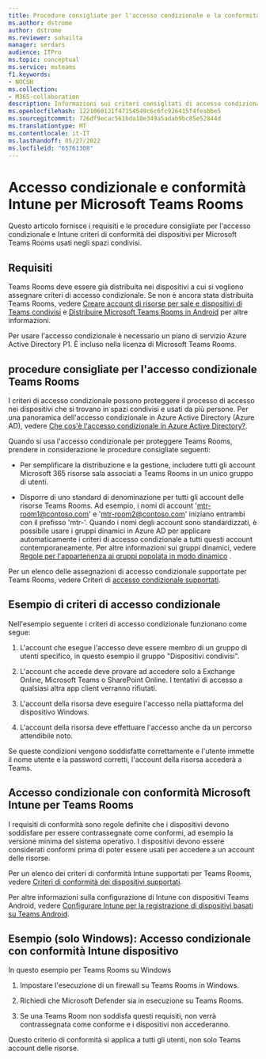 ```yaml
---
title: Procedure consigliate per l'accesso condizionale e la conformità per Microsoft Teams Rooms
ms.author: dstrome
author: dstrome
ms.reviewer: sohailta
manager: serdars
audience: ITPro
ms.topic: conceptual
ms.service: msteams
f1.keywords:
- NOCSH
ms.collection:
- M365-collaboration
description: Informazioni sui criteri consigliati di accesso condizionale e Intune conformità dei dispositivi e sulle procedure consigliate per Microsoft Teams Rooms.
ms.openlocfilehash: 1221060121f47154549c6c6fc926415f4feabbe5
ms.sourcegitcommit: 726df9ecac561bda18e349a5adab9bc85e52844d
ms.translationtype: MT
ms.contentlocale: it-IT
ms.lasthandoff: 05/27/2022
ms.locfileid: "65761308"
---
```

# <a name="conditional-access-and-intune-compliance-for-microsoft-teams-rooms"></a>Accesso condizionale e conformità Intune per Microsoft Teams Rooms

Questo articolo fornisce i requisiti e le procedure consigliate per l'accesso condizionale e Intune criteri di conformità dei dispositivi per Microsoft Teams Rooms usati negli spazi condivisi.

## <a name="requirements"></a>Requisiti

Teams Rooms deve essere già distribuita nei dispositivi a cui si vogliono assegnare criteri di accesso condizionale. Se non è ancora stata distribuita Teams Rooms, vedere [Creare account di risorse per sale e dispositivi di Teams condivisi](with-office-365.md) e [Distribuire Microsoft Teams Rooms in Android](../devices/collab-bar-deploy.md) per altre informazioni.

Per usare l'accesso condizionale è necessario un piano di servizio Azure Active Directory P1. È incluso nella licenza di Microsoft Teams Rooms.

## <a name="teams-rooms-conditional-access-best-practices"></a>procedure consigliate per l'accesso condizionale Teams Rooms

I criteri di accesso condizionale possono proteggere il processo di accesso nei dispositivi che si trovano in spazi condivisi e usati da più persone. Per una panoramica dell'accesso condizionale in Azure Active Directory (Azure AD), vedere [Che cos'è l'accesso condizionale in Azure Active Directory?](/azure/active-directory/conditional-access/overview).

Quando si usa l'accesso condizionale per proteggere Teams Rooms, prendere in considerazione le procedure consigliate seguenti:

-   Per semplificare la distribuzione e la gestione, includere tutti gli account Microsoft 365 risorse sala associati a Teams Rooms in un unico gruppo di utenti.

-   Disporre di uno standard di denominazione per tutti gli account delle risorse Teams Rooms. Ad esempio, i nomi di account 'mtr-room1@contoso.com' e 'mtr-room2@contoso.com' iniziano entrambi con il prefisso 'mtr-'.
    Quando i nomi degli account sono standardizzati, è possibile usare i gruppi dinamici in Azure AD per applicare automaticamente i criteri di accesso condizionale a tutti questi account contemporaneamente. Per altre informazioni sui gruppi dinamici, vedere [Regole per l'appartenenza ai gruppi popolata in modo dinamico](/azure/active-directory/enterprise-users/groups-dynamic-membership) .

Per un elenco delle assegnazioni di accesso condizionale supportate per Teams Rooms, vedere Criteri di [accesso condizionale supportati](supported-ca-and-compliance-policies.md#supported-conditional-access-policies).

## <a name="example-conditional-access-policy"></a>Esempio di criteri di accesso condizionale

Nell'esempio seguente i criteri di accesso condizionale funzionano come segue:

1.  L'account che esegue l'accesso deve essere membro di un gruppo di utenti specifico, in questo esempio il gruppo "Dispositivi condivisi".

2.  L'account che accede deve provare ad accedere solo a Exchange Online, Microsoft Teams o SharePoint Online. I tentativi di accesso a qualsiasi altra app client verranno rifiutati.

3.  L'account della risorsa deve eseguire l'accesso nella piattaforma del dispositivo Windows.

4.  L'account della risorsa deve effettuare l'accesso anche da un percorso attendibile noto.

Se queste condizioni vengono soddisfatte correttamente e l'utente immette il nome utente e la password corretti, l'account della risorsa accederà a Teams.

## <a name="conditional-access-with-microsoft-intune-compliance-for-teams-rooms"></a>Accesso condizionale con conformità Microsoft Intune per Teams Rooms

I requisiti di conformità sono regole definite che i dispositivi devono soddisfare per essere contrassegnate come conformi, ad esempio la versione minima del sistema operativo. I dispositivi devono essere considerati conformi prima di poter essere usati per accedere a un account delle risorse.

Per un elenco dei criteri di conformità Intune supportati per Teams Rooms, vedere [Criteri di conformità dei dispositivi supportati](supported-ca-and-compliance-policies.md#supported-device-compliance-policies).

Per altre informazioni sulla configurazione di Intune con dispositivi Teams Android, vedere [Configurare Intune per la registrazione di dispositivi basati su Teams Android](../devices/phones-displays-deploy.md#configure-intune-to-enroll-teams-android-based-devices).

## <a name="example-windows-only-conditional-access-with-intune-device-compliance"></a>Esempio (solo Windows): Accesso condizionale con conformità Intune dispositivo

In questo esempio per Teams Rooms su Windows

1. Impostare l'esecuzione di un firewall su Teams Rooms in Windows.

2. Richiedi che Microsoft Defender sia in esecuzione su Teams Rooms.

3. Se una Teams Room non soddisfa questi requisiti, non verrà contrassegnata come conforme e i dispositivi non accederanno.

Questo criterio di conformità si applica a tutti gli utenti, non solo Teams account delle risorse.
